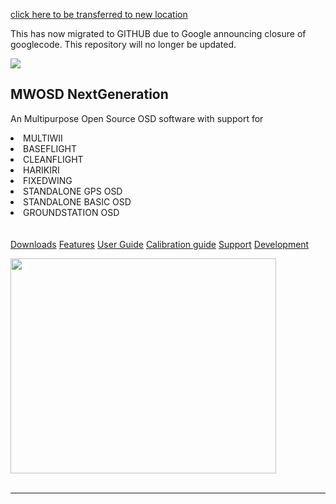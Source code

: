 [click here to be transferred to new location](https://github.com/ShikOfTheRa/scarab-osd)

This has now migrated to GITHUB due to Google announcing closure of googlecode.
This repository will no longer be updated.

[![](https://www.paypalobjects.com/en_GB/i/btn/btn_donate_SM.gif)](https://www.paypal.com/cgi-bin/webscr?cmd=_donations&business=EBS76N8F426G2&lc=GB&item_name=MW%2dOSD&item_number=R1%2e3&currency_code=GBP&bn=PP%2dDonationsBF%3abtn_donate_SM%2egif%3aNonHosted)
## MWOSD NextGeneration ##

An Multipurpose Open Source OSD software with support for
<li>MULTIWII</li>
<li>BASEFLIGHT<br>
<li>CLEANFLIGHT<br>
<li>HARIKIRI<br>
<li>FIXEDWING<br>
<li>STANDALONE GPS OSD<br>
<li>STANDALONE BASIC OSD<br>
<li>GROUNDSTATION OSD<br>
<br>
<br>
<a href='Downloads.md'>Downloads</a>  <a href='Features.md'>Features</a>  <a href='User_Guide.md'>User Guide</a>  <a href='Calibration.md'>Calibration guide</a>  <a href='http://fpvlab.com/forums/showthread.php?34250-MWOSD-for-MULTIWII-NAZE32-BASEFLIGHT-HARIKIRI'>Support</a>  <a href='http://www.multiwii.com/forum/viewtopic.php?f=8&t=4865'>Development</a>


<a href='http://www.youtube.com/watch?feature=player_embedded&v=FCIyhbT1kK0' target='_blank'><img src='http://img.youtube.com/vi/FCIyhbT1kK0/0.jpg' width='425' height=344 /></a><br>
<br>
<hr />